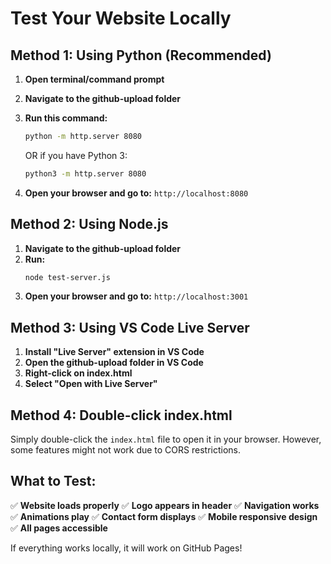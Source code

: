 # Test Your Website Locally

## Method 1: Using Python (Recommended)

1. **Open terminal/command prompt**
2. **Navigate to the github-upload folder**
3. **Run this command:**
   ```bash
   python -m http.server 8080
   ```
   OR if you have Python 3:
   ```bash
   python3 -m http.server 8080
   ```

4. **Open your browser and go to:**
   `http://localhost:8080`

## Method 2: Using Node.js

1. **Navigate to the github-upload folder**
2. **Run:**
   ```bash
   node test-server.js
   ```
3. **Open your browser and go to:**
   `http://localhost:3001`

## Method 3: Using VS Code Live Server

1. **Install "Live Server" extension in VS Code**
2. **Open the github-upload folder in VS Code**
3. **Right-click on index.html**
4. **Select "Open with Live Server"**

## Method 4: Double-click index.html

Simply double-click the `index.html` file to open it in your browser. However, some features might not work due to CORS restrictions.

## What to Test:

✅ **Website loads properly**
✅ **Logo appears in header**
✅ **Navigation works**
✅ **Animations play**
✅ **Contact form displays**
✅ **Mobile responsive design**
✅ **All pages accessible**

If everything works locally, it will work on GitHub Pages!